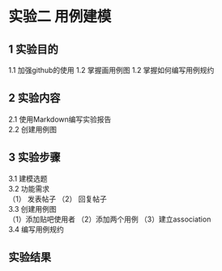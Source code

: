 # 实验二 用例建模

## 1 实验目的
1.1 加强github的使用 
1.2 掌握画用例图
1.2 掌握如何编写用例规约  
## 2 实验内容
2.1 使用Markdown编写实验报告  
2.2 创建用例图
## 3 实验步骤
3.1  建模选题  
3.2  功能需求   
（1） 发表帖子
（2） 回复帖子  
3.3  创建用例图  
（1）添加贴吧使用者
（2）添加两个用例
（3）建立association  
3.4 编写用例规约  
## 实验结果
